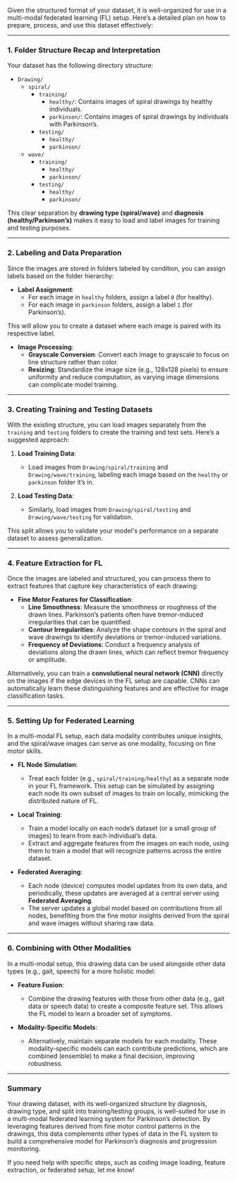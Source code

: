 Given the structured format of your dataset, it is well-organized for use in a multi-modal federated learning (FL) setup. Here’s a detailed plan on how to prepare, process, and use this dataset effectively:

---

### 1. **Folder Structure Recap and Interpretation**

Your dataset has the following directory structure:

- `Drawing/`
  - `spiral/`
    - `training/`
      - `healthy/`: Contains images of spiral drawings by healthy individuals.
      - `parkinson/`: Contains images of spiral drawings by individuals with Parkinson’s.
    - `testing/`
      - `healthy/`
      - `parkinson/`
  - `wave/`
    - `training/`
      - `healthy/`
      - `parkinson/`
    - `testing/`
      - `healthy/`
      - `parkinson/`

This clear separation by **drawing type (spiral/wave)** and **diagnosis (healthy/Parkinson’s)** makes it easy to load and label images for training and testing purposes.

---

### 2. **Labeling and Data Preparation**

Since the images are stored in folders labeled by condition, you can assign labels based on the folder hierarchy:

- **Label Assignment**:
  - For each image in `healthy` folders, assign a label `0` (for healthy).
  - For each image in `parkinson` folders, assign a label `1` (for Parkinson’s).
  
This will allow you to create a dataset where each image is paired with its respective label.

- **Image Processing**:
  - **Grayscale Conversion**: Convert each image to grayscale to focus on line structure rather than color.
  - **Resizing**: Standardize the image size (e.g., 128x128 pixels) to ensure uniformity and reduce computation, as varying image dimensions can complicate model training.

---

### 3. **Creating Training and Testing Datasets**

With the existing structure, you can load images separately from the `training` and `testing` folders to create the training and test sets. Here’s a suggested approach:

1. **Load Training Data**:
   - Load images from `Drawing/spiral/training` and `Drawing/wave/training`, labeling each image based on the `healthy` or `parkinson` folder it’s in.
   
2. **Load Testing Data**:
   - Similarly, load images from `Drawing/spiral/testing` and `Drawing/wave/testing` for validation.

This split allows you to validate your model's performance on a separate dataset to assess generalization.

---

### 4. **Feature Extraction for FL**

Once the images are labeled and structured, you can process them to extract features that capture key characteristics of each drawing:

- **Fine Motor Features for Classification**:
  - **Line Smoothness**: Measure the smoothness or roughness of the drawn lines. Parkinson’s patients often have tremor-induced irregularities that can be quantified.
  - **Contour Irregularities**: Analyze the shape contours in the spiral and wave drawings to identify deviations or tremor-induced variations.
  - **Frequency of Deviations**: Conduct a frequency analysis of deviations along the drawn lines, which can reflect tremor frequency or amplitude.

Alternatively, you can train a **convolutional neural network (CNN)** directly on the images if the edge devices in the FL setup are capable. CNNs can automatically learn these distinguishing features and are effective for image classification tasks.

---

### 5. **Setting Up for Federated Learning**

In a multi-modal FL setup, each data modality contributes unique insights, and the spiral/wave images can serve as one modality, focusing on fine motor skills.

- **FL Node Simulation**:
  - Treat each folder (e.g., `spiral/training/healthy`) as a separate node in your FL framework. This setup can be simulated by assigning each node its own subset of images to train on locally, mimicking the distributed nature of FL.
  
- **Local Training**:
  - Train a model locally on each node’s dataset (or a small group of images) to learn from each individual’s data.
  - Extract and aggregate features from the images on each node, using them to train a model that will recognize patterns across the entire dataset.

- **Federated Averaging**:
  - Each node (device) computes model updates from its own data, and periodically, these updates are averaged at a central server using **Federated Averaging**.
  - The server updates a global model based on contributions from all nodes, benefiting from the fine motor insights derived from the spiral and wave images without sharing raw data.

---

### 6. **Combining with Other Modalities**

In a multi-modal setup, this drawing data can be used alongside other data types (e.g., gait, speech) for a more holistic model:

- **Feature Fusion**:
  - Combine the drawing features with those from other data (e.g., gait data or speech data) to create a composite feature set. This allows the FL model to learn a broader set of symptoms.
  
- **Modality-Specific Models**:
  - Alternatively, maintain separate models for each modality. These modality-specific models can each contribute predictions, which are combined (ensemble) to make a final decision, improving robustness.

---

### Summary

Your drawing dataset, with its well-organized structure by diagnosis, drawing type, and split into training/testing groups, is well-suited for use in a multi-modal federated learning system for Parkinson’s detection. By leveraging features derived from fine motor control patterns in the drawings, this data complements other types of data in the FL system to build a comprehensive model for Parkinson’s diagnosis and progression monitoring. 

If you need help with specific steps, such as coding image loading, feature extraction, or federated setup, let me know!
